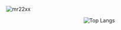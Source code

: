 

<p align="left"> <img src="https://komarev.com/ghpvc/?username=Mr22XX&label=Profile%20views&color=0e75b6&style=flat" alt="mr22xx" /> </p>

  
<center>
  
![Top Langs](https://github-readme-stats.vercel.app/api/top-langs/?username=Mr22XX&hide_progress=true&theme=radical)
</center>





